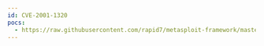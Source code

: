 ```yaml
---
id: CVE-2001-1320
pocs:
  - https://raw.githubusercontent.com/rapid7/metasploit-framework/master/modules/exploits/windows/ldap/pgp_keyserver7.rb
---
```

